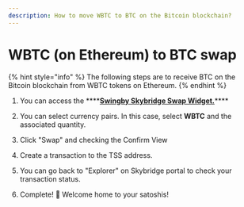 ```yaml
---
description: How to move WBTC to BTC on the Bitcoin blockchain?
---
```


# WBTC \(on Ethereum\) to BTC swap

{% hint style="info" %}
The following steps are to receive BTC on the Bitcoin blockchain from WBTC tokens on Ethereum.
{% endhint %}

1. You can access the ****[**Swingby Skybridge Swap Widget.**](https://app.skybridge.exchange/swap/new)\*\*\*\*

2. You can select currency pairs. In this case, select **WBTC** and the associated quantity.

3. Click "Swap" and checking the Confirm View 

4. Create a transaction to the TSS address.

5. You can go back to "Explorer" on Skybridge portal to check your transaction status.

6. Complete! 👏 Welcome home to your satoshis!

